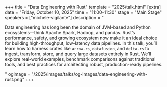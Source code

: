 +++
title = "Data Engineering with Rust"
template = "2025/talk.html"
[extra]
  date = "Friday, October 10, 2025"
  time = "11:00–11:30"
  stage = "Main Stage"
  speakers = ["michele-vigilante"]
  description = "<p>Data engineering has long been the domain of JVM-based and Python ecosystems—think Apache Spark, Hadoop, and pandas. Rust’s performance, safety, and growing ecosystem now make it an ideal choice for building high-throughput, low-latency data pipelines. In this talk, you’ll learn how to harness crates like <code>arrow-rs</code>, <code>datafusion</code>, and <code>delta-rs</code> to ingest, transform, store, and query large datasets entirely in Rust. We’ll explore real-world examples, benchmark comparisons against traditional tools, and best practices for architecting robust, production-ready pipelines.</p>"
  ogimage = "/2025/images/talks/og-images/data-engineering-with-rust.png"
+++
